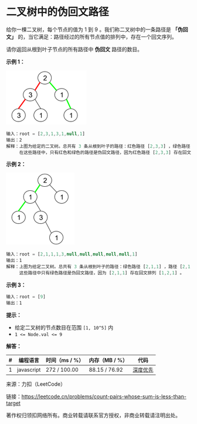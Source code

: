 # 二叉树中的伪回文路径

给你一棵二叉树，每个节点的值为 1 到 9 。我们称二叉树中的一条路径是 **「伪回文」** 的，当它满足：路径经过的所有节点值的排列中，存在一个回文序列。

请你返回从根到叶子节点的所有路径中 **伪回文** 路径的数目。

**示例 1：**

![示例1](./eg1.png)

``` javascript
输入：root = [2,3,1,3,1,null,1]
输出：2
解释：上图为给定的二叉树。总共有 3 条从根到叶子的路径：红色路径 [2,3,3] ，绿色路径 [2,1,1] 和路径 [2,3,1] 。
     在这些路径中，只有红色和绿色的路径是伪回文路径，因为红色路径 [2,3,3] 存在回文排列 [3,2,3] ，绿色路径 [2,1,1] 存在回文排列 [1,2,1] 。
```

**示例 2：**

![示例2](./eg2.png)

``` javascript
输入：root = [2,1,1,1,3,null,null,null,null,null,1]
输出：1
解释：上图为给定二叉树。总共有 3 条从根到叶子的路径：绿色路径 [2,1,1] ，路径 [2,1,3,1] 和路径 [2,1] 。
     这些路径中只有绿色路径是伪回文路径，因为 [2,1,1] 存在回文排列 [1,2,1] 。
```

**示例 3：**

``` javascript
输入：root = [9]
输出：1
```

**提示：**

- 给定二叉树的节点数目在范围 `[1, 10^5]` 内
- `1 <= Node.val <= 9`

**解答：**

**#**|**编程语言**|**时间（ms / %）**|**内存（MB / %）**|**代码**
--|--|--|--|--
1|javascript|272 / 100.00|88.15 / 76.92|[深度优先](./javascript/ac_v1.js)

来源：力扣（LeetCode）

链接：https://leetcode.cn/problems/count-pairs-whose-sum-is-less-than-target

著作权归领扣网络所有。商业转载请联系官方授权，非商业转载请注明出处。
